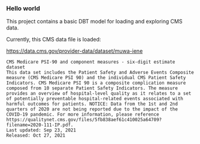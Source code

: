 ### Hello world

This project contains a basic DBT model for loading and exploring CMS data.

Currently, this CMS data file is loaded:

https://data.cms.gov/provider-data/dataset/muwa-iene

```
CMS Medicare PSI-90 and component measures - six-digit estimate dataset
This data set includes the Patient Safety and Adverse Events Composite measure (CMS Medicare PSI 90) and the individual CMS Patient Safety Indicators. CMS Medicare PSI 90 is a composite complication measure composed from 10 separate Patient Safety Indicators. The measure provides an overview of hospital-level quality as it relates to a set of potentially preventable hospital-related events associated with harmful outcomes for patients. NOTICE: Data from the 1st and 2nd quarters of 2020 are not being reported due to the impact of the COVID-19 pandemic. For more information, please reference https://qualitynet.cms.gov/files/5fb838aef61c410025a64709?filename=2020-111-IP.pdf.
Last updated: Sep 23, 2021
Released: Oct 27, 2021
```